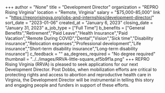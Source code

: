 +++
author = "None"
title = "Development Director"
organization = "REPRO Rising Virginia"
location = "Remote, Virginia"
salary = "$75,000-85,000"
link = "https://reprorisingva.org/jobs-and-internships/development-director/"
sort_date = "2023-01-06"
created_at = "January 6, 2023"
closing_date = "January 31, 2023"
a_job_type = ["Full Time"]
b_benefits = ["General Benefits","Retirement","Paid Leave","Health Insurance","Paid Vacation","Remote During COVID","Dental","Vision","Sick time","Disability insurance","Relocation expenses","Professional development","Life insurance","Short-term disability insurance","Long-term disability insurance"]
c_feedback = ""
aa_degrees_required = "No degree required"
thumbnail = "../../images/RRVA-little-square_ef5b9f1a.png"
+++
REPRO Rising Virginia (RRVA) is pleased to seek applications for our next Development Director. Post Dobbs, when mobilization efforts are critical to protecting rights and access to abortion and reproductive health care in Virginia, the Development Director will be instrumental in telling this story and engaging people and funders in support of these efforts.